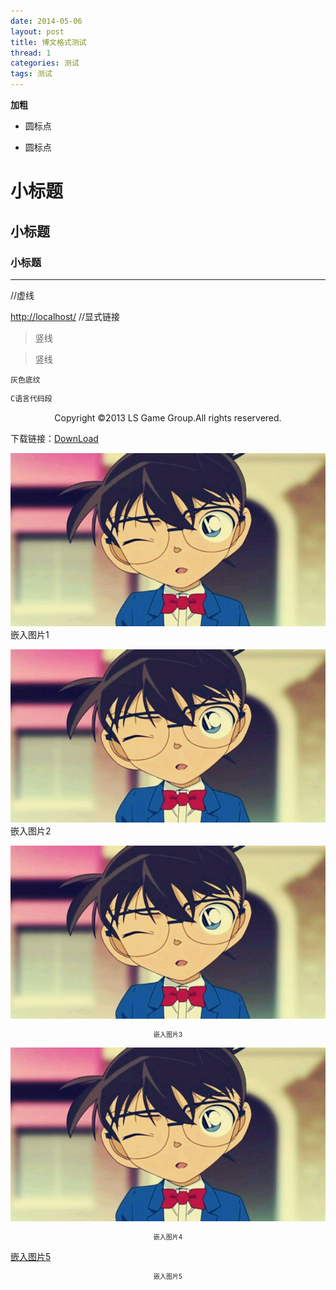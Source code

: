 ```yaml
---
date: 2014-05-06
layout: post
title: 博文格式测试
thread: 1
categories: 测试
tags: 测试
---
```


**加粗**


* 圆标点


- 圆标点


# 小标题


## 小标题


### 小标题


----
//虚线

<http://localhost/>
//显式链接



>竖线

>竖线



`灰色底纹`


```c
C语言代码段
```



<center>Copyright ©2013 LS Game Group.All rights reservered.</center>


下载链接：[DownLoad](/assets/OneHundredDays.jpg)


![](/assets/OneHundredDays.jpg) 嵌入图片1

![](/assets/OneHundredDays.jpg "柯南") 嵌入图片2


![](/assets/OneHundredDays.jpg "柯南") <center style="font-size:10px">嵌入图片3</center>

![嵌入图片4](/assets/OneHundredDays.jpg "柯南") <center style="font-size:10px">嵌入图片4</center>

[嵌入图片5](/assets/OneHundredDays.jpg "柯南") <center style="font-size:10px">嵌入图片5</center>


















